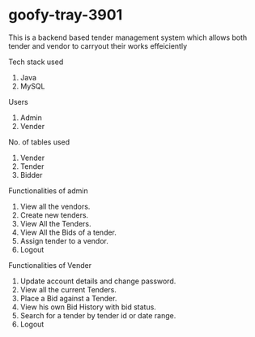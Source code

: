 # goofy-tray-3901
This is a backend based tender management system which allows both tender and vendor to carryout their works effeiciently


Tech stack used

1. Java
2. MySQL

Users 

1. Admin
2. Vender


No. of tables used

1. Vender
2. Tender
3. Bidder


Functionalities of admin

1. View all the vendors.
2. Create new tenders.
3. View All the Tenders.
4. View All the Bids of a tender.
5. Assign tender to a vendor.
6. Logout


Functionalities of Vender

1. Update account details and change password.
2. View all the current Tenders.
3. Place a Bid against a Tender.
4. View his own Bid History with bid status.
5. Search for a tender by tender id or date range.
6. Logout



